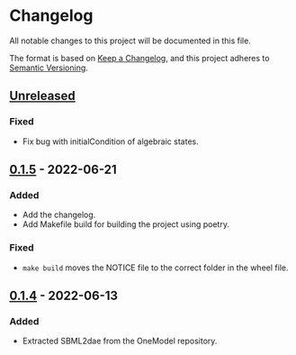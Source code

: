 # Changelog

All notable changes to this project will be documented in this file.

The format is based on [Keep a Changelog](https://keepachangelog.com/en/1.0.0/),
and this project adheres to [Semantic Versioning](https://semver.org/spec/v2.0.0.html).

## [Unreleased]

### Fixed

- Fix bug with initialCondition of algebraic states.

## [0.1.5] - 2022-06-21

### Added

- Add the changelog.
- Add Makefile build for building the project using poetry.

### Fixed

- `make build` moves the NOTICE file to the correct folder in the wheel file.

## [0.1.4] - 2022-06-13

### Added

- Extracted SBML2dae from the OneModel repository.

[unreleased]: https://github.com/sb2cl/sbml2dae/compare/v0.1.5...develop
[0.1.5]: https://github.com/sb2cl/sbml2dae/compare/v0.1.4...v0.1.5
[0.1.4]: https://github.com/sb2cl/sbml2dae/releases/tag/v0.1.4
